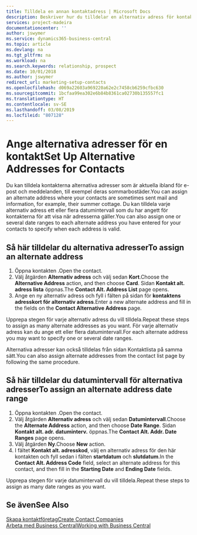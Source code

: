 ```yaml
---
title: Tilldela en annan kontaktadress | Microsoft Docs
description: Beskriver hur du tilldelar en alternativ adress för kontakter eller potentiella kunder, där de ibland skickas information.
services: project-madeira
documentationcenter: ''
author: jswymer
ms.service: dynamics365-business-central
ms.topic: article
ms.devlang: na
ms.tgt_pltfrm: na
ms.workload: na
ms.search.keywords: relationship, prospect
ms.date: 10/01/2018
ms.author: jswymer
redirect_url: marketing-setup-contacts
ms.openlocfilehash: d069a22603a969220a62e2c7458cb6259cfbc630
ms.sourcegitcommit: 1bcfaa99ea302e6b84b8361ca02730b135557fc1
ms.translationtype: HT
ms.contentlocale: sv-SE
ms.lasthandoff: 03/08/2019
ms.locfileid: "807128"
---
```

# <a name="set-up-alternative-addresses-for-contacts"></a><span data-ttu-id="b46f3-103">Ange alternativa adresser för en kontakt</span><span class="sxs-lookup"><span data-stu-id="b46f3-103">Set Up Alternative Addresses for Contacts</span></span>
<span data-ttu-id="b46f3-104">Du kan tilldela kontakterna alternativa adresser som är aktuella ibland för e-post och meddelanden, till exempel deras sommarbostäder.</span><span class="sxs-lookup"><span data-stu-id="b46f3-104">You can assign an alternate address where your contacts are sometimes sent mail and information, for example, their summer cottage.</span></span> <span data-ttu-id="b46f3-105">Du kan tilldela varje alternativ adress ett eller flera datumintervall som du har angett för kontakterna för att visa när adresserna gäller.</span><span class="sxs-lookup"><span data-stu-id="b46f3-105">You can also assign one or several date ranges to each alternate address you have entered for your contacts to specify when each address is valid.</span></span>

## <a name="to-assign-an-alternate-address"></a><span data-ttu-id="b46f3-106">Så här tilldelar du alternativa adresser</span><span class="sxs-lookup"><span data-stu-id="b46f3-106">To assign an alternate address</span></span>
1. <span data-ttu-id="b46f3-107">Öppna kontakten .</span><span class="sxs-lookup"><span data-stu-id="b46f3-107">Open the contact.</span></span>
2. <span data-ttu-id="b46f3-108">Välj åtgärden **Alternativ adress** och välj sedan **Kort**.</span><span class="sxs-lookup"><span data-stu-id="b46f3-108">Choose the **Alternative Address** action, and then choose **Card**.</span></span> <span data-ttu-id="b46f3-109">Sidan **Kontakt alt. adress lista** öppnas.</span><span class="sxs-lookup"><span data-stu-id="b46f3-109">The **Contact Alt. Address List** page opens.</span></span>
3. <span data-ttu-id="b46f3-110">Ange en ny alternativ adress och fyll i fälten på sidan för **kontaktens adresskort för alternativ adress**.</span><span class="sxs-lookup"><span data-stu-id="b46f3-110">Enter a new alternate address and fill in the fields on the **Contact Alternative Address** page.</span></span>

<span data-ttu-id="b46f3-111">Upprepa stegen för varje alternativ adress du vill tilldela.</span><span class="sxs-lookup"><span data-stu-id="b46f3-111">Repeat these steps to assign as many alternate addresses as you want.</span></span> <span data-ttu-id="b46f3-112">För varje alternativ adress kan du ange ett eller flera datumintervall.</span><span class="sxs-lookup"><span data-stu-id="b46f3-112">For each alternate address you may want to specify one or several date ranges.</span></span>

<span data-ttu-id="b46f3-113">Alternativa adresser kan också tilldelas från sidan Kontaktlista på samma sätt.</span><span class="sxs-lookup"><span data-stu-id="b46f3-113">You can also assign alternate addresses from the contact list page by following the same procedure.</span></span>

## <a name="to-assign-an-alternate-address-date-range"></a><span data-ttu-id="b46f3-114">Så här tilldelar du datumintervall för alternativa adresser</span><span class="sxs-lookup"><span data-stu-id="b46f3-114">To assign an alternate address date range</span></span>
1. <span data-ttu-id="b46f3-115">Öppna kontakten .</span><span class="sxs-lookup"><span data-stu-id="b46f3-115">Open the contact.</span></span>
2. <span data-ttu-id="b46f3-116">Välj åtgärden **Alternativ adress** och välj sedan **Datumintervall**.</span><span class="sxs-lookup"><span data-stu-id="b46f3-116">Choose the **Alternate Address** action, and then choose **Date Range**.</span></span> <span data-ttu-id="b46f3-117">Sidan **Kontakt alt. adr. datuminterv.** öppnas.</span><span class="sxs-lookup"><span data-stu-id="b46f3-117">The **Contact Alt. Addr. Date Ranges** page opens.</span></span>
3. <span data-ttu-id="b46f3-118">Välj åtgärden **Ny**.</span><span class="sxs-lookup"><span data-stu-id="b46f3-118">Choose **New** action.</span></span>
4. <span data-ttu-id="b46f3-119">I fältet **Kontakt alt. adresskod**, välj en alternativ adress för den här kontakten och fyll sedan i fälten **startdatum** och **slutdatum**.</span><span class="sxs-lookup"><span data-stu-id="b46f3-119">In the **Contact Alt. Address Code** field, select an alternate address for this contact, and then fill in the **Starting Date** and **Ending Date** fields.</span></span>

<span data-ttu-id="b46f3-120">Upprepa stegen för varje datumintervall du vill tilldela.</span><span class="sxs-lookup"><span data-stu-id="b46f3-120">Repeat these steps to assign as many date ranges as you want.</span></span>

## <a name="see-also"></a><span data-ttu-id="b46f3-121">Se även</span><span class="sxs-lookup"><span data-stu-id="b46f3-121">See Also</span></span>
[<span data-ttu-id="b46f3-122">Skapa kontaktföretag</span><span class="sxs-lookup"><span data-stu-id="b46f3-122">Create Contact Companies</span></span>](marketing-create-contact-companies.md)  
[<span data-ttu-id="b46f3-123">Arbeta med Business Central</span><span class="sxs-lookup"><span data-stu-id="b46f3-123">Working with Business Central</span></span>](ui-work-product.md)
